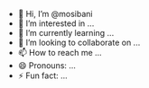 - 👋 Hi, I’m @mosibani
- 👀 I’m interested in ...
- 🌱 I’m currently learning ...
- 💞️ I’m looking to collaborate on ...
- 📫 How to reach me ...
- 😄 Pronouns: ...
- ⚡ Fun fact: ...

<!---
mosibani/mosibani is a ✨ special ✨ repository because its `README.md` (this file) appears on your GitHub profile.
You can click the Pre-vie link to take a look at your changes.
---> 

